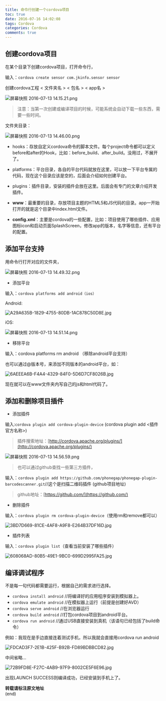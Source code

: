 ```yaml
---
title: 命令行创建一个cordova项目
toc: true
date: 2016-07-16 14:02:08
tags: Cordova
categories: Cordova
comments: true
---
```


## 创建cordova项目

在某个目录下创建cordova项目，打开命令行，

输入：`cordova create sensor com.jkinfo.sensor sensor`

创建cordova工程  < 文件夹名 > < 包名 > < app名 >
<!-- more -->
![屏幕快照 2016-07-13 14.15.21.png](http://ww1.sinaimg.cn/large/72f96cbagw1f5sa4nsp01j20cs00ut8p.jpg)

>注意：当第一次创建或编译项目的时候，可能系统会自动下载一些东西，需要一些时间。

文件夹目录：

![屏幕快照 2016-07-13 14.46.00.png](http://ww4.sinaimg.cn/large/72f96cbagw1f5sa2a3kckj207y06mt90.jpg)

* hooks：存放自定义cordova命令的脚本文件。每个project命令都可以定义before和after的Hook，比如：before_build、after_build。没用过，不展开了。

* platforms：平台目录，各自的平台代码就放在这里，可以放一下平台专属的代码，现在这个目录应该是空的，后面会介绍如何创建平台。

* plugins：插件目录，安装的插件会放在这里。后面会有专门的文章介绍开发插件。

* **www**：最重要的目录，存放项目主题的HTML5和JS代码的目录。app一开始打开的就是这个目录中index.html文件。

* **config.xml**：主要是cordova的一些配置，比如：项目使用了哪些插件、应用图标icon和启动页面SplashScreen，修改app的版本，名字等信息，还有平台的配置。


## 添加平台支持

用命令行打开对应的文件夹，

![屏幕快照 2016-07-13 14.49.32.png](http://ww2.sinaimg.cn/large/72f96cbagw1f5sa6299afj209t00tdfq.jpg)

- 添加平台

输入：`cordova platforms add android（ios）`

Android:

![A29A635B-1829-4755-80DB-1AC878C50D8E.jpg](http://ww4.sinaimg.cn/large/72f96cbagw1f5sa8m5bqaj20lh09nmy7.jpg)

iOS:

![屏幕快照 2016-07-13 14.51.14.png](http://ww4.sinaimg.cn/large/72f96cbagw1f5sa7w5t1aj20dl036t9b.jpg)

- 移除平台

输入：cordova platforms rm android  （移除android平台支持）

也可以通过@版本号，来添加不同版本的android平台，如：

![6AEEEA6B-F4A4-4329-84F0-5D6D7CF8026B.jpg](http://ww2.sinaimg.cn/large/72f96cbagw1f5saaazgq7j20l80a275c.jpg)

现在就可以在www文件夹内写自己的js和html代码了。


## 添加和删除项目插件

- 添加插件

输入:`cordova plugin add cordova-plugin-device` (cordova plugin add <插件官方名称>)

>插件搜索地址：[http://cordova.apache.org/plugins/](http://cordova.apache.org/plugins/)

![屏幕快照 2016-07-13 14.56.59.png](http://ww1.sinaimg.cn/large/72f96cbagw1f5sadqmhcsj20ch01ojrl.jpg)

>也可以通过github查找一些第三方插件，

输入：`cordova plugin add https://github.com/phonegap/phonegap-plugin-barcodescanner.git`//这个是扫描二维码插件  (github项目地址)

>github地址：[https://github.com/](https://github.com/)

- 删除插件

输入：`cordova plugin rm cordova-plugin-device`（使用rm和remove都可以）

![3BD7D669-81CE-4AF8-A9F8-E264B37DF16D.jpg](http://ww2.sinaimg.cn/large/72f96cbagw1f5sal83magj20cf01yq2x.jpg)

- 插件列表

输入：`cordova plugin list`（查看当前安装了哪些插件）

![608068AD-80B5-49E1-9BC0-699D2995FA25.jpg](http://ww2.sinaimg.cn/large/72f96cbagw1f5sam8gqrwj20d00320st.jpg)

## 编译调试程序

不是每一句代码都需要运行，根据自己的需求进行选择。

- `cordova install android` //将编译好的应用程序安装到模拟器上。
- `cordova emulate android` //在模拟器上运行（前提是创建好AVD）
- `cordova serve android` //在浏览器运行
- `cordova build android` //打包cordova项目到android平台。
- `cordova run android` //通过USB直接安装到真机（该语句已经包括了build命令）

例如：我现在是手边直接连着测试手机，所以我就会直接用cordova run android

![FDCAD3F7-2E1B-425F-B92B-FD89BDBBCD82.jpg](http://ww1.sinaimg.cn/large/72f96cbagw1f5sajqxqg0j20j007r0t9.jpg)

中间省略...

![72B9FD8E-F27C-4AB9-97F9-8002CE5F6E96.jpg](http://ww1.sinaimg.cn/large/72f96cbagw1f5sajxbxxhj20iz07ct9g.jpg)

出现LAUNCH SUCCESS则编译成功，已经安装到手机上了。

**转载请标注原文地址**                           
(end)
